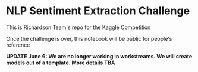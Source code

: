 # NLP Sentiment Extraction Challenge
This is Richardson Team's repo for the Kaggle Competition

Once the challenge is over, this notebook will be public for people's reference

**UPDATE June 6: We are no longer working in workstreams. We will create models out of a template. More details TBA**


